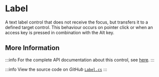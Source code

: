 # Label

A text label control that does not receive the focus, but transfers it to a defined target control. This behaviour occurs on pointer click or when an access key is pressed in combination with the Alt key.



## More Information

:::info
For the complete API documentation about this control, see [here](https://api-docs.avaloniaui.net/docs/T_Avalonia_Controls_Label).
:::

:::info
View the source code on _GitHub_ [`Label.cs`](https://github.com/AvaloniaUI/Avalonia/blob/master/src/Avalonia.Controls/Label.cs)
:::
